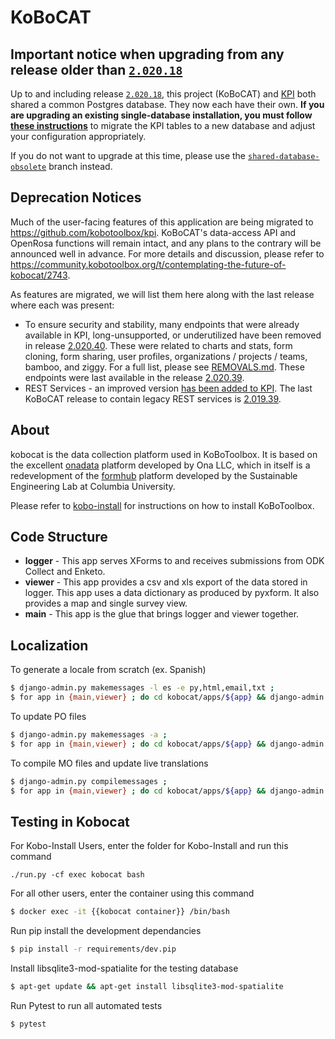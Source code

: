 # KoBoCAT

## Important notice when upgrading from any release older than [`2.020.18`](https://github.com/kobotoolbox/kobocat/releases/tag/2.020.18)

Up to and including release [`2.020.18`](https://github.com/kobotoolbox/kobocat/releases/tag/2.020.18), this project (KoBoCAT) and [KPI](https://github.com/kobotoolbox/kpi) both shared a common Postgres database. They now each have their own. **If you are upgrading an existing single-database installation, you must follow [these instructions](https://community.kobotoolbox.org/t/upgrading-to-separate-databases-for-kpi-and-kobocat/7202)** to migrate the KPI tables to a new database and adjust your configuration appropriately.

If you do not want to upgrade at this time, please use the [`shared-database-obsolete`](https://github.com/kobotoolbox/kobocat/tree/shared-database-obsolete) branch instead.

## Deprecation Notices

Much of the user-facing features of this application are being migrated
to <https://github.com/kobotoolbox/kpi>. KoBoCAT's data-access API and
OpenRosa functions will remain intact, and any plans to the contrary
will be announced well in advance. For more details and discussion,
please refer to
<https://community.kobotoolbox.org/t/contemplating-the-future-of-kobocat/2743>.

As features are migrated, we will list them here along with the last
release where each was present:

  - To ensure security and stability, many endpoints that were already
    available in KPI, long-unsupported, or underutilized have been removed in
    release
    [2.020.40](https://github.com/kobotoolbox/kobocat/releases/tag/2.020.40).
    These were related to charts and stats, form cloning, form sharing, user
    profiles, organizations / projects / teams, bamboo, and ziggy. For a full
    list, please see [REMOVALS.md](REMOVALS.md). These endpoints were last
    available in the release
    [2.020.39](https://github.com/kobotoolbox/kobocat/releases/tag/2.020.39).
  - REST Services - an improved version [has been added to
    KPI](https://github.com/kobotoolbox/kpi/pull/1864). The last KoBoCAT
    release to contain legacy REST services is
    [2.019.39](https://github.com/kobotoolbox/kobocat/releases/tag/2.019.39).

## About

kobocat is the data collection platform used in KoBoToolbox. It is based
on the excellent [onadata](http://github.com/onaio/onadata) platform
developed by Ona LLC, which in itself is a redevelopment of the
[formhub](http://github.com/SEL-Columbia/formhub) platform developed by
the Sustainable Engineering Lab at Columbia University.

Please refer to
[kobo-install](https://github.com/kobotoolbox/kobo-install) for
instructions on how to install KoBoToolbox.

## Code Structure

  - **logger** - This app serves XForms to and receives submissions from
    ODK Collect and Enketo.
  - **viewer** - This app provides a csv and xls export of the data
    stored in logger. This app uses a data dictionary as produced by
    pyxform. It also provides a map and single survey view.
  - **main** - This app is the glue that brings logger and viewer
    together.

## Localization

To generate a locale from scratch (ex. Spanish)

``` sh
$ django-admin.py makemessages -l es -e py,html,email,txt ;
$ for app in {main,viewer} ; do cd kobocat/apps/${app} && django-admin.py makemessages -d djangojs -l es && cd - ; done
```

To update PO files

``` sh
$ django-admin.py makemessages -a ;
$ for app in {main,viewer} ; do cd kobocat/apps/${app} && django-admin.py makemessages -d djangojs -a && cd - ; done
```

To compile MO files and update live translations

``` sh
$ django-admin.py compilemessages ;
$ for app in {main,viewer} ; do cd kobocat/apps/${app} && django-admin.py compilemessages && cd - ; done
```
## Testing in Kobocat

For Kobo-Install Users, enter the folder for Kobo-Install and run this command

```
./run.py -cf exec kobocat bash
```

For all other users, enter the container using this command

``` sh
$ docker exec -it {{kobocat container}} /bin/bash
```

Run pip install the development dependancies

``` sh
$ pip install -r requirements/dev.pip
```
Install libsqlite3-mod-spatialite for the testing database

``` sh
$ apt-get update && apt-get install libsqlite3-mod-spatialite
```

Run Pytest to run all automated tests

``` sh
$ pytest
```
